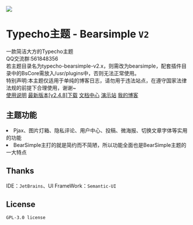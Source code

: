 <img src="https://i.ibb.co/m0Q2dr0/IMG-20221202-015442.jpg">
<h1>Typecho主题 - Bearsimple <code>V2</code></h1>
一款简洁大方的Typecho主题<br>
QQ交流群:561848356<br>
<a>若主题目录名为typecho-bearsimple-v2.x，则需改为bearsimple，配套插件目录中的BsCore需放入/usr/plugins中，否则无法正常使用。</a><br>
<a>特别声明:本主题仅适用于单纯的博客日志，请勿用于违法站点，在遵守国家法律法规的前提下合理使用，谢谢~</a><br>
<a href = "https://www.bearnotion.ru/typecho-bearsimple.html">使用说明</a>
<a href = "https://github.com/whitebearcode/typecho-bearsimple/releases/download/v2.4.8/Bearsimple_v2.4.8.release.zip">最新版本[v2.4.8]下载</a>
<a href = "https://docs.whitebear.dev/">文档中心</a>
<a href = "https://bearsimple.typecho.ru/">演示站</a>
<a href = "https://www.bearnotion.ru/">我的博客</a><br>
<h2>主题功能</h2>
<li>Pjax、图片灯箱、隐私评论、用户中心、投稿、微海报、切换文章字体等实用的功能</li>
<li>BearSimple主打的就是简约而不简陋，所以功能全面也是BearSimple主题的一大特点</li>
<h2>Thanks</h2>
IDE：<code>JetBrains</code>、UI FrameWork：<code>Semantic-UI</code>
<h2>License</h2>
<code>GPL-3.0 license</code>